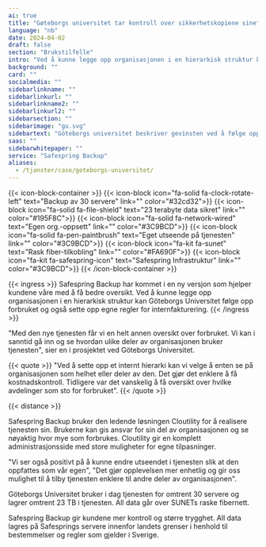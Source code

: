 ```yaml
---
ai: true
title: "Gøteborgs universitet tar kontroll over sikkerhetskopiene sine"
language: "nb"
date: 2024-04-02
draft: false
section: "Brukstilfelle"
intro: "Ved å kunne legge opp organisasjonen i en hierarkisk struktur kan Göteborgs universitet følge opp forbruket og i tillegg sette opp egne regler for interndebitering."
background: ""
card: ""
socialmedia: ""
sidebarlinkname: ""
sidebarlinkurl: ""
sidebarlinkname2: ""
sidebarlinkurl2: ""
sidebarsection: ""
sidebarimage: "gu.svg"
sidebartext: "Göteborgs universitet beskriver gevinsten ved å følge opp forbruket samt sette opp egne regler for internfakturering av Safespring Backup."
saas: ""
sidebarwhitepaper: ""
service: "Safespring Backup"
aliases:
  - /tjanster/case/goteborgs-universitet/
---
```

{{< icon-block-container >}}
{{< icon-block icon="fa-solid fa-clock-rotate-left" text="Backup av 30 servere" link="" color="#32cd32">}}
{{< icon-block icon="fa-solid fa-file-shield" text="23 terabyte data sikret" link="" color="#195F8C">}}
{{< icon-block icon="fa-solid fa-network-wired" text="Egen org.-oppsett" link="" color="#3C9BCD">}}
{{< icon-block icon="fa-solid fa-pen-paintbrush" text="Eget utseende på tjenesten" link="" color="#3C9BCD">}}
{{< icon-block icon="fa-kit fa-sunet" text="Rask fiber-tilkobling" link="" color="#FA690F">}}
{{< icon-block icon="fa-kit fa-safespring-icon" text="Safespring Infrastruktur" link="" color="#3C9BCD">}}
{{< /icon-block-container >}}

{{< ingress >}}
Safespring Backup har kommet i en ny versjon som hjelper kundene våre med å få bedre oversikt. Ved å kunne legge opp organisasjonen i en hierarkisk struktur kan Göteborgs Universitet følge opp forbruket og også sette opp egne regler for internfakturering.
{{< /ingress >}}

"Med den nye tjenesten får vi en helt annen oversikt over forbruket. Vi kan i sanntid gå inn og se hvordan ulike deler av organisasjonen bruker tjenesten", sier en i prosjektet ved Göteborgs Universitet.

{{< quote >}}
"Ved å sette opp et internt hierarki kan vi velge å enten se på organisasjonen som helhet eller deler av den. Det gjør det enklere å få kostnadskontroll. Tidligere var det vanskelig å få oversikt over hvilke avdelinger som sto for forbruket".
{{< /quote >}}

{{< distance >}}

Safespring Backup bruker den ledende løsningen Cloutility for å realisere tjenesten sin. Brukerne kan gis ansvar for sin del av organisasjonen og se nøyaktig hvor mye som forbrukes. Cloutility gir en komplett administrasjonsside med store muligheter for egne tilpasninger.

"Vi ser også positivt på å kunne endre utseendet i tjenesten slik at den oppfattes som vår egen", "Det gjør opplevelsen mer enhetlig og gir oss mulighet til å tilby tjenesten enklere til andre deler av organisasjonen".

Göteborgs Universitet bruker i dag tjenesten for omtrent 30 servere og lagrer omtrent 23 TB i tjenesten. All data går over SUNETs raske fibernett.

Safespring Backup gir kundene mer kontroll og større trygghet. All data lagres på Safesprings servere innenfor landets grenser i henhold til bestemmelser og regler som gjelder i Sverige.